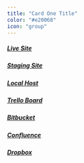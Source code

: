 ```yaml
---
title: "Card One Title"
color: "#e20068"
icon: "group"
---
```


<h5><a href="#">Live Site</a></h5>
<h5><a href="#">Staging Site</a></h5>
<h5><a href="#">Local Host</a></h5>
<h5><a href="#">Trello Board</a></h5>
<h5><a href="#">Bitbucket</a></h5>
<h5><a href="#">Confluence</a></h5>
<h5><a href="#">Dropbox</a></h5>

